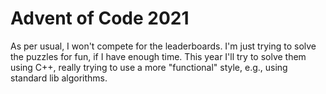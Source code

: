 # Advent of Code 2021

As per usual, I won't compete for the leaderboards.
I'm just trying to solve the puzzles for fun, if I have enough time.
This year I'll try to solve them using C++, really trying to use a more "functional"
style, e.g., using standard lib algorithms.

